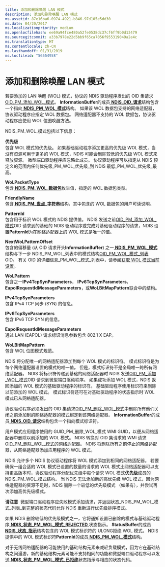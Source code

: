 ```yaml
---
title: 添加和删除唤醒 LAN 模式
description: 添加和删除唤醒 LAN 模式
ms.assetid: 87e16ba6-0974-4921-b846-97d105e5dd30
ms.date: 04/20/2017
ms.localizationpriority: medium
ms.openlocfilehash: ee69a94fce480a52fe0538dc37cf6ff9b0d13479
ms.sourcegitcommit: a33b7978e22d5bb9f65ca7056f955319049a2e4c
ms.translationtype: MT
ms.contentlocale: zh-CN
ms.lasthandoff: 01/31/2019
ms.locfileid: "56554958"
---
```

# <a name="adding-and-deleting-wake-on-lan-patterns"></a>添加和删除唤醒 LAN 模式





若要添加的 LAN 唤醒 (WOL) 模式，协议的 NDIS 驱动程序发出的 OID 集请求[OID\_PM\_添加\_WOL\_模式](https://msdn.microsoft.com/library/windows/hardware/ff569764)。 **InformationBuffer**的成员[ **NDIS\_OID\_请求**](https://msdn.microsoft.com/library/windows/hardware/ff566710)结构包含一个指向[ **NDIS\_PM\_WOL\_模式**](https://msdn.microsoft.com/library/windows/hardware/ff566768)结构。 如果该 WOL 数据包支持的网络适配器，协议驱动程序应指定 WOL 数据包。 网络适配器不支持的 WOL 数据包，协议驱动程序应使用 WOL 位图唤醒方法。

NDIS\_PM\_WOL\_模式包括以下信息：

<a href="" id="priority"></a>**优先级**  
包含 WOL 模式的优先级。 如果基础驱动程序添加更高的优先级 WOL 模式，当没有资源可用于更多的 WOL 模式，NDIS 可能会删除较低的优先级 WOL 模式来释放资源。 微型端口驱动程序应忽略此成员。 协议驱动程序可以指定从 NDIS 预定义的范围内任何优先级\_PM\_WOL\_优先级\_到 NDIS 最低\_PM\_WOL\_优先级\_最高。

<a href="" id="wolpackettype"></a>**WoLPacketType**  
包含[ **NDIS\_PM\_WOL\_数据包**](https://msdn.microsoft.com/library/windows/hardware/ff566766)枚举值，指定的 WOL 数据包类型。

<a href="" id="friendlyname"></a>**FriendlyName**  
包含[ **NDIS\_PM\_盘点\_字符串**](https://msdn.microsoft.com/library/windows/hardware/ff566753)结构，其中包含的 WOL 数据包的用户可读说明。

<a href="" id="patternid"></a>**PatternId**  
包含用于标识 WOL 模式的 NDIS 提供值。 NDIS 发送之前[OID\_PM\_添加\_WOL\_模式](https://msdn.microsoft.com/library/windows/hardware/ff569764)OID 请求到的基础的 NDIS 驱动程序或完成对基础驱动程序的请求，NDIS 设置**PatternId**为在网络适配器上的 WOL 模式是唯一的值。

<a href="" id="nextwolpatternoffset"></a>**NextWoLPatternOffset**  
包含的偏移量 (从 OID 请求开头**InformationBuffer**) 之一[ **NDIS\_PM\_WOL\_模式**](https://msdn.microsoft.com/library/windows/hardware/ff566768)结构与下一步 NDIS\_PM\_WOL\_列表中的模式结构[OID\_PM\_WOL\_模式\_列表](https://msdn.microsoft.com/library/windows/hardware/ff569772)OID。 有关 OID 的详细信息\_PM\_WOL\_模式\_列表中，请参阅[获取 WOL 模式当前设置](obtaining-the-current-settings-of-wol-patterns.md)。

<a href="" id="wolpattern"></a>**WoLPattern**  
包含之一**IPv4TcpSynParameters**， **IPv6TcpSynParameters**， **EapolRequestIdMessageParameters**，或**WoLBitMapPattern**联合中的结构。

<a href="" id="ipv4tcpsynparameters"></a>**IPv4TcpSynParameters**  
包含 IPv4 TCP 同步 (SYN) 的信息。

<a href="" id="ipv6tcpsynparameters"></a>**IPv6TcpSynParameters**  
包含 IPv6 TCP SYN 的信息。

<a href="" id="eapolrequestidmessageparameters"></a>**EapolRequestIdMessageParameters**  
通过 LAN (EAPOL) 请求标识消息参数包含 802.1 X EAP。

<a href="" id="wolbitmappattern"></a>**WoLBitMapPattern**  
包含 WOL 位图模式规范。

NDIS 将分配唯一的网络适配器添加到每个 WOL 模式的标识符。 模式标识符是为每个网络适配器设置的模式的唯一值。 但是，模式标识符不是全局唯一跨所有网络适配器。 NDIS 将标识符传递到基础的网络适配器时 NDIS 发送[OID\_PM\_添加\_WOL\_模式](https://msdn.microsoft.com/library/windows/hardware/ff569764)OID 请求到微型端口驱动程序。 如果成功添加 WOL 模式，NDIS 返回添加的 WOL 模式的基础驱动程序的标识符。 基础驱动程序使用标识符来删除以前添加的 WOL 模式。 模式标识符还可在对基础驱动程序的状态指示时 WOL 模式已从网络适配器。

协议驱动程序必须发出的 OID 集请求[OID\_PM\_删除\_WOL\_模式](https://msdn.microsoft.com/library/windows/hardware/ff569771)中删除所有他们关闭之前添加到的网络适配器的模式绑定到该网络适配器。 **InformationBuffer**的成员[ **NDIS\_OID\_请求**](https://msdn.microsoft.com/library/windows/hardware/ff566710)结构包含一个指向模式标识符。

用户模式应用程序使用的 GUID\_PM\_删除\_WOL\_模式 WMI GUID，以便从网络适配器中删除以前添加的 WOL 模式。 NDIS 转换对 OID 集请求的 WMI 请求[OID\_PM\_删除\_WOL\_模式](https://msdn.microsoft.com/library/windows/hardware/ff569771)的网络适配器。 NDIS 将删除所有之前停止的网络适配器，从网络适配器添加应用程序的 WOL 模式。

NDIS 允许多个 NDIS 协议驱动程序将 WOL 模式添加到相同的网络适配器。 若要确保一组合适的 WOL 模式已设置的数量的请求的 WOL 模式比网络适配器可以支持更高版本时，协议驱动程序分配优先级中每个请求 WOL 模式**优先级**成员的 NDIS\_PM\_WOL\_模式结构。 当 NDIS 无法添加新的高优先级 WOL 模式，因为网络适配器的资源不足时，NDIS 删除一个较低的优先级模式 （如果有），并尝试再次添加高优先级模式。

**请注意**  微型端口驱动程序应失败模式添加请求，并返回状态\_NDIS\_PM\_WOL\_模式\_列表\_到完整的状态代码允许 NDIS 重新进行优先级排序模式。

 

如果 NDIS 删除较低的优先级模式之一，它将通知设置已删除的模式与基础驱动程序[ **NDIS\_状态\_PM\_WOL\_模式\_REJECTED** ](https://msdn.microsoft.com/library/windows/hardware/ff567414)状态指示。 **StatusBuffer**的成员[ **NDIS\_状态\_指示**](https://msdn.microsoft.com/library/windows/hardware/ff567373)结构包含的 WOL 模式标识符的 ULONG拒绝 WOL 模式。 NDIS 提供中的 WOL 模式标识符**PatternId**的成员[ **NDIS\_PM\_WOL\_模式**](https://msdn.microsoft.com/library/windows/hardware/ff566768)结构。

对于无线网络适配器的可能使用的基础结构元素来减轻负载模式，因为它在基础结构之间漫游，新的基础结构元素可能不支持相同的功能和微型端口驱动程序可以发送[ **NDIS\_状态\_PM\_WOL\_模式\_已拒绝**](https://msdn.microsoft.com/library/windows/hardware/ff567414)状态指示与相应的状态代码。

 

 





